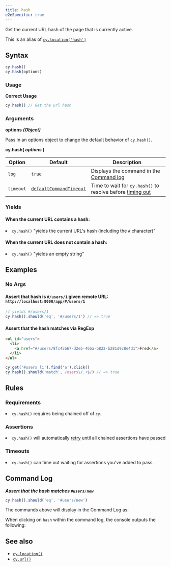```yaml
---
title: hash
e2eSpecific: true
---
```


Get the current URL hash of the page that is currently active.

<Alert type="info">

This is an alias of [`cy.location('hash')`](/api/commands/location)

</Alert>

## Syntax

```javascript
cy.hash()
cy.hash(options)
```

### Usage

**<Icon name="check-circle" color="green"></Icon> Correct Usage**

```javascript
cy.hash() // Get the url hash
```

### Arguments

**<Icon name="angle-right"></Icon> options** **_(Object)_**

Pass in an options object to change the default behavior of `cy.hash()`.

**cy.hash( _options_ )**

| Option    | Default                                                              | Description                                                                              |
| --------- | -------------------------------------------------------------------- | ---------------------------------------------------------------------------------------- |
| `log`     | `true`                                                               | Displays the command in the [Command log](/guides/core-concepts/test-runner#Command-Log) |
| `timeout` | [`defaultCommandTimeout`](/guides/references/configuration#Timeouts) | Time to wait for `cy.hash()` to resolve before [timing out](#Timeouts)                   |

### Yields [<Icon name="question-circle"/>](/guides/core-concepts/introduction-to-cypress#Subject-Management)

#### When the current URL contains a hash:

<List><li>`cy.hash()` "yields the current URL's hash (including the `#`
character)" </li></List>

#### When the current URL does not contain a hash:

<List><li>`cy.hash()` "yields an empty string" </li></List>

## Examples

### No Args

#### Assert that hash is `#/users/1` given remote URL: `http://localhost:8000/app/#/users/1`

```javascript
// yields #/users/1
cy.hash().should('eq', '#/users/1') // => true
```

#### Assert that the hash matches via RegExp

```html
<ul id="users">
  <li>
    <a href="#/users/8fc45b67-d2e5-465a-b822-b281d9c8e4d1">Fred</a>
  </li>
</ul>
```

```javascript
cy.get('#users li').find('a').click()
cy.hash().should('match', /users\/.+$/) // => true
```

## Rules

### Requirements [<Icon name="question-circle"/>](/guides/core-concepts/introduction-to-cypress#Chains-of-Commands)

<List><li>`cy.hash()` requires being chained off of `cy`.</li></List>

### Assertions [<Icon name="question-circle"/>](/guides/core-concepts/introduction-to-cypress#Assertions)

<List><li>`cy.hash()` will automatically
[retry](/guides/core-concepts/retry-ability) until all chained assertions have
passed</li></List>

### Timeouts [<Icon name="question-circle"/>](/guides/core-concepts/introduction-to-cypress#Timeouts)

<List><li>`cy.hash()` can time out waiting for assertions you've added to
pass.</li></List>

## Command Log

**_Assert that the hash matches `#users/new`_**

```javascript
cy.hash().should('eq', '#users/new')
```

The commands above will display in the Command Log as:

<DocsImage src="/img/api/hash/test-url-hash-for-users-page.png" alt="Command Log for hash" ></DocsImage>

When clicking on `hash` within the command log, the console outputs the
following:

<DocsImage src="/img/api/hash/hash-command-yields-url-after-hash.png" alt="Console Log for hash" ></DocsImage>

## See also

- [`cy.location()`](/api/commands/location)
- [`cy.url()`](/api/commands/url)
